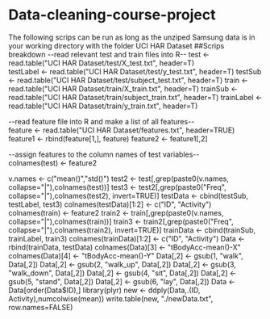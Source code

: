 # Data-cleaning-course-project
The following scrips can be run as long as the unziped Samsung data is in your working directory with the folder UCI HAR Dataset
##Scrips breakdown
--read relevant test and train files into R-- 
test <- read.table("UCI HAR Dataset/test/X_test.txt", header=T)  
testLabel <- read.table("UCI HAR Dataset/test/y_test.txt", header=T) 
testSub <- read.table("UCI HAR Dataset/test/subject_test.txt", header=T) 
train <- read.table("UCI HAR Dataset/train/X_train.txt", header=T) 
trainSub <- read.table("UCI HAR Dataset/train/subject_train.txt", header=T) 
trainLabel <- read.table("UCI HAR Dataset/train/y_train.txt", header=T) 

--read feature file into R and make a list of all features--  
feature <- read.table("UCI HAR Dataset/features.txt", header=TRUE) 
feature1 <- rbind(feature[1,], feature) 
feature2 <- feature1[,2] 

--assign features to the column names of test variables--   
colnames(test) <- feature2 

<Extracts only the measurements on the mean and standard deviation of the test Data and adding subject ID and activity labels to the Data> 
v.names <- c("mean()","std()")
test2 <- test[,grep(paste0(v.names, collapse="|"),colnames(test))]
test3 <- test2[,grep(paste0("Freq", collapse="|"),colnames(test2), invert=TRUE)]
testData <- cbind(testSub, testLabel, test3)
colnames(testData)[1:2] <- c("ID", "Activity")

<assign features to the column names of test variables>  
colnames(train) <- feature2

<Extracts only the measurements on the mean and standard deviation of the train Data and adding subject ID and activity labels to the Data> 
train2 <- train[,grep(paste0(v.names, collapse="|"),colnames(train))]
train3 <- train2[,grep(paste0("Freq", collapse="|"),colnames(train2), invert=TRUE)]
trainData <- cbind(trainSub, trainLabel, train3)
colnames(trainData)[1:2] <- c("ID", "Activity")

<merge test and train Data and clean column names>
Data <- rbind(trainData, testData)
colnames(Data)[3] <- "tBodyAcc-mean()-X"
colnames(Data)[4] <- "tBodyAcc-mean()-Y"

<Uses descriptive activity names to name the activities in the data set and sort data by ID>
Data[,2] <- gsub(1, "walk", Data[,2])
Data[,2] <- gsub(2, "walk_up", Data[,2])
Data[,2] <- gsub(3, "walk_down", Data[,2])
Data[,2] <- gsub(4, "sit", Data[,2])
Data[,2] <- gsub(5, "stand", Data[,2])
Data[,2] <- gsub(6, "lay", Data[,2])
Data <- Data[order(Data$ID),]


<creates a  tidy data set with the average of each variable for each activity and each subject>
library(plyr)
new <- ddply(Data,.(ID, Activity),numcolwise(mean))
write.table(new, "./newData.txt", row.names=FALSE)
